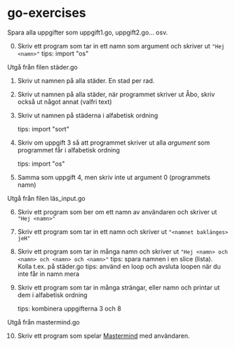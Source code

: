 # go-exercises

Spara alla uppgifter som uppgift1.go, uppgift2.go... osv.

0. Skriv ett program som tar in ett namn som argument och skriver ut ```"Hej <namn>"```
   tips: import "os"
  
Utgå från filen städer.go

1. Skriv ut namnen på alla städer. En stad per rad.
2. Skriv ut namnen på alla städer, när programmet skriver ut Åbo, skriv också ut något annat (valfri text)
3. Skriv ut namnen på städerna i alfabetisk ordning

   tips: import "sort"

4. Skriv om uppgift 3 så att programmet skriver ut alla _argument_ som programmet får i alfabetisk ordning

   tips: import "os"

5. Samma som uppgift 4, men skriv inte ut argument 0 (programmets namn)

Utgå från filen läs_input.go

6. Skriv ett program som ber om ett namn av användaren och skriver ut ```"Hej <namn>"```
7. Skriv ett program som tar in ett namn och skriver ut ```"<namnet baklänges> jeH"```
8. Skriv ett program som tar in många namn och skriver ut ```"Hej <namn> och <namn> och <namn> och <namn>"```
   tips: spara namnen i en slice (lista). Kolla t.ex. på städer.go
   tips: använd en loop och avsluta loopen när du inte får in namn mera

9. Skriv ett program som tar in många strängar, eller namn och printar ut dem i alfabetisk ordning

   tips: kombinera uppgifterna 3 och 8

Utgå från mastermind.go

10. Skriv ett program som spelar [Mastermind](https://en.wikipedia.org/wiki/Mastermind_(board_game)) med användaren.
